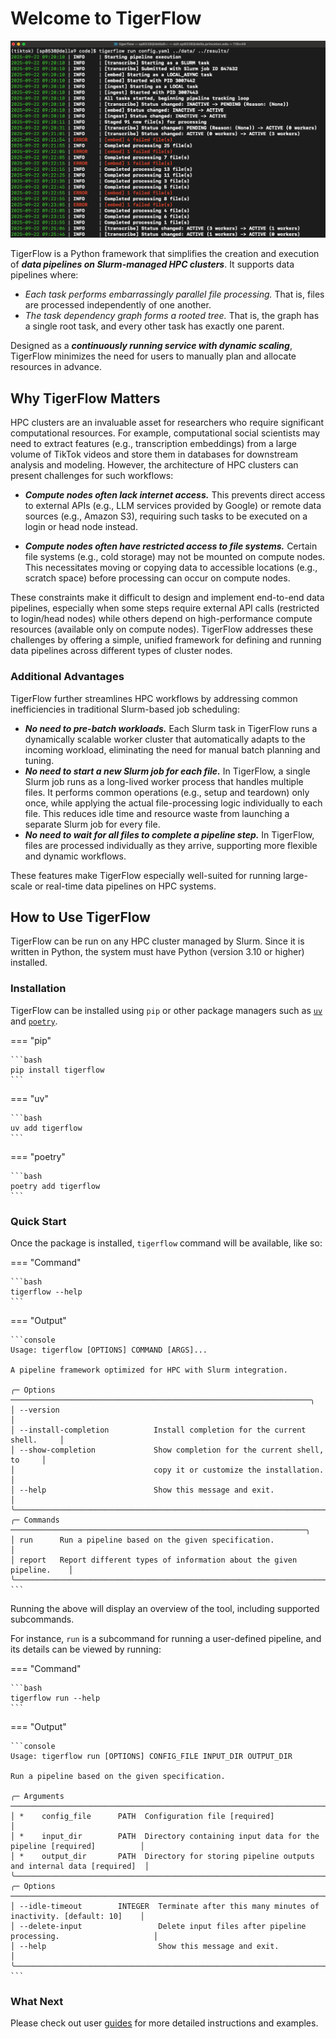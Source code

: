 # Welcome to TigerFlow

<p align="center">
  <img alt="tigerflow-run-screenshot" src="https://raw.githubusercontent.com/princeton-ddss/tigerflow/refs/heads/main/.github/assets/screenshot.png" width="700" />
</p>

TigerFlow is a Python framework that simplifies the creation and execution of ***data pipelines on Slurm-managed HPC clusters***. It supports data pipelines where:

- *Each task performs embarrassingly parallel file processing.* That is, files are processed independently of one another.
- *The task dependency graph forms a rooted tree.* That is, the graph has a single root task, and every other task has exactly one parent.

Designed as a ***continuously running service with dynamic scaling***, TigerFlow minimizes the need for users to manually plan and allocate resources in advance.

## Why TigerFlow Matters

HPC clusters are an invaluable asset for researchers who require significant computational resources. For example, computational social scientists may need to extract features (e.g., transcription embeddings) from a large volume of TikTok videos and store them in databases for downstream analysis and modeling. However, the architecture of HPC clusters can present challenges for such workflows:

- ***Compute nodes often lack internet access.*** This prevents direct access to external APIs (e.g., LLM services provided by Google) or remote data sources (e.g., Amazon S3), requiring such tasks to be executed on a login or head node instead.

- ***Compute nodes often have restricted access to file systems.*** Certain file systems (e.g., cold storage) may not be mounted on compute nodes. This necessitates moving or copying data to accessible locations (e.g., scratch space) before processing can occur on compute nodes.

These constraints make it difficult to design and implement end-to-end data pipelines, especially when some steps require external API calls (restricted to login/head nodes) while others depend on high-performance compute resources (available only on compute nodes). TigerFlow addresses these challenges by offering a simple, unified framework for defining and running data pipelines across different types of cluster nodes.

### Additional Advantages

TigerFlow further streamlines HPC workflows by addressing common inefficiencies in traditional Slurm-based job scheduling:

- ***No need to pre-batch workloads.*** Each Slurm task in TigerFlow runs a dynamically scalable worker cluster that automatically adapts to the incoming workload, eliminating the need for manual batch planning and tuning.
- ***No need to start a new Slurm job for each file.*** In TigerFlow, a single Slurm job runs as a long-lived worker process that handles multiple files. It performs common operations (e.g., setup and teardown) only once, while applying the actual file-processing logic individually to each file. This reduces idle time and resource waste from launching a separate Slurm job for every file.
- ***No need to wait for all files to complete a pipeline step.*** In TigerFlow, files are processed individually as they arrive, supporting more flexible and dynamic workflows.

These features make TigerFlow especially well-suited for running large-scale or real-time data pipelines on HPC systems.

## How to Use TigerFlow

TigerFlow can be run on any HPC cluster managed by Slurm. Since it is written in Python, the system must have Python (version 3.10 or higher) installed.

### Installation

TigerFlow can be installed using `pip` or other package managers such as [`uv`](https://docs.astral.sh/uv/) and [`poetry`](https://python-poetry.org/docs/).

=== "pip"

    ```bash
    pip install tigerflow
    ```

=== "uv"

    ```bash
    uv add tigerflow
    ```

=== "poetry"

    ```bash
    poetry add tigerflow
    ```

### Quick Start

Once the package is installed, `tigerflow` command will be available, like so:

=== "Command"

    ```bash
    tigerflow --help
    ```

=== "Output"

    ```console
    Usage: tigerflow [OPTIONS] COMMAND [ARGS]...

    A pipeline framework optimized for HPC with Slurm integration.

    ╭─ Options ───────────────────────────────────────────────────────────────────╮
    │ --version                                                                   │
    │ --install-completion          Install completion for the current shell.     │
    │ --show-completion             Show completion for the current shell, to     │
    │                               copy it or customize the installation.        │
    │ --help                        Show this message and exit.                   │
    ╰─────────────────────────────────────────────────────────────────────────────╯
    ╭─ Commands ──────────────────────────────────────────────────────────────────╮
    │ run      Run a pipeline based on the given specification.                   │
    │ report   Report different types of information about the given pipeline.    │
    ╰─────────────────────────────────────────────────────────────────────────────╯
    ```

Running the above will display an overview of the tool, including supported subcommands.

For instance, `run` is a subcommand for running a user-defined pipeline, and its details can be viewed by running:

=== "Command"

    ```bash
    tigerflow run --help
    ```

=== "Output"

    ```console
    Usage: tigerflow run [OPTIONS] CONFIG_FILE INPUT_DIR OUTPUT_DIR

    Run a pipeline based on the given specification.

    ╭─ Arguments ──────────────────────────────────────────────────────────────────────────────────────╮
    │ *    config_file      PATH  Configuration file [required]                                        │
    │ *    input_dir        PATH  Directory containing input data for the pipeline [required]          │
    │ *    output_dir       PATH  Directory for storing pipeline outputs and internal data [required]  │
    ╰──────────────────────────────────────────────────────────────────────────────────────────────────╯
    ╭─ Options ────────────────────────────────────────────────────────────────────────────────────────╮
    │ --idle-timeout        INTEGER  Terminate after this many minutes of inactivity. [default: 10]    │
    │ --delete-input                 Delete input files after pipeline processing.                     │
    │ --help                         Show this message and exit.                                       │
    ╰──────────────────────────────────────────────────────────────────────────────────────────────────╯
    ```

### What Next

Please check out user [guides](guides/task.md) for more detailed instructions and examples.
